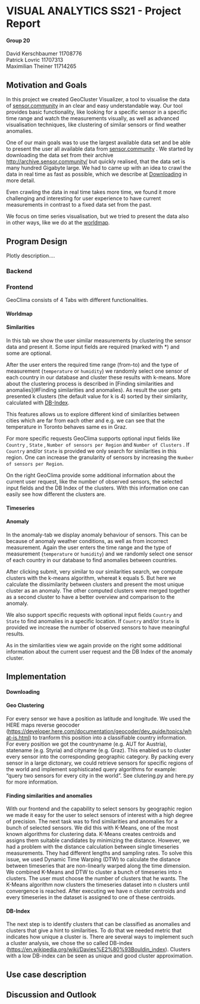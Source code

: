 # VISUAL ANALYTICS SS21 - Project Report

#### Group 20

David Kerschbaumer 11708776<br/>
Patrick Lovric 11707313<br/>
Maximilian Theiner 11714265<br/>



## Motivation and Goals

In this project we created GeoCluster Visualizer, a tool to visualise the data of [sensor.community](https://sensor.community/en/) in an clear and easy understandable way. Our tool provides basic functionality, like looking for a specific sensor in a specific time range and watch the measurements visually, as well as advanced visualisation techniques, like clustering of similar sensors or find weather anomalies.

One of our main goals was to use the largest available data set and be able to present the user all available data from [sensor.community](https://sensor.community/en/) . We started by downloading the data set from their archive http://archive.sensor.community/ but quickly realised, that the data set is many hundred Gigabyte large. We had to came up with an idea to crawl the data in real time as fast as possible, which we describe at [Downloading](#Downloading) in more detail. 

Even crawling the data in real time takes more time, we found it more challenging and interesting for user experience  to have current measurements in contrast to a fixed data set from the past. 

We focus on time series visualisation, but we tried to present the data also in other ways, like we do at the [worldmap](#Worldmap). 

## Program Design

Plotly description....

### Backend

### Frontend 

GeoClima consists of 4 Tabs with different functionalities. 

#### Worldmap



#### Similarities

In this tab we show the user similar measurements by clustering the sensor data and present it. Some input fields are required (marked with *) and some are optional. 

After the user enters the required time range (from-to) and the type of measurement (`temperature` or `humidity`) we randomly select one sensor of each country in our database and cluster these results with k-means. More about the clustering process is described in [Finding similarities and anomalies](#Finding similarities and anomalies). As result the user gets presented k clusters (the default value for k is 4) sorted by their similarity, calculated with [DB-Index](#DB-Index). 

This features allows us to explore different kind of similarities between cities which are far from each other and e.g. we can see that the temperature in Toronto behaves same es in Graz. 

For more specific requests GeoClima supports optional input fields like `Country` , `State` , `Number of sensors per Region` and `Number of Clusters` .  If `Country` and/or `State` is provided we only search for similarities in this region. One can increase the granularity of sensors by increasing the `Number of sensors per Region`. 

On the right GeoClima provide some additional information about the current user request, like the number of observed sensors, the selected input fields and the DB Index of the clusters. With this information one can easily see how different the clusters are. 

#### Timeseries



#### Anomaly

In the anomaly-tab we display anomaly behaviour of sensors. This can be because of anomaly weather conditions, as well as from incorrect measurement. Again the user enters the time range and the type of measurement (`temperature` or `humidity`) and we randomly select one sensor of each country in our database to find anomalies between countries.

After clicking submit, very similar to our similarities search, we compute clusters with the k-means algorithm, whereat k equals 5. But here we calculate the dissimilarity between clusters and present the most unique cluster as an anomaly. The other computed clusters were merged together as a second cluster to have a better overview and comparison to the anomaly. 

We also support specific requests with optional input fields `Country` and `State` to find anomalies in a specific location. If `Country` and/or `State` is provided we increase the number of observed sensors to have meaningful results. 

As in the similarities view we again provide on the right some additional information about the current user request and the DB Index of the anomaly cluster. 

## Implementation

#### Downloading

#### Geo Clustering

For every sensor we have a position as latitude and longitude. We used the HERE maps reverse geocoder (https://developer.here.com/documentation/geocoder/dev_guide/topics/what-is.html) to tranform this position into a classifiable country information. For every position we got the countryname (e.g. AUT for Austria), statename (e.g. Styria) and cityname (e.g. Graz). This enabled us to cluster every sensor into the corresponding geographic category. By packing every sensor in a large dictonary, we could retrieve sensors for specific regions of the world and implement sophisticated query algorithms for example: “query two sensors for every city in the world”. See clutering.py and here.py for more information.

#### Finding similarities and anomalies

With our frontend and the capability to select sensors by geographic region we made it easy for the user to select sensors of interest with a high degree of precision. The next task was to find similarities and anomalies for a bunch of selected sensors. We did this with K-Means, one of the most known algorithms for clustering data. K-Means creates centroids and assigns them suitable candidates by minimizing the distance. However, we had a problem with the distance calculation between single timeseries measurements. They had different lengths and sampling rates. To solve this issue, we used Dynamic Time Warping (DTW) to calculate the distance between timeseries that are non-linearly warped along the time dimension. We combined K-Means and DTW to cluster a bunch of timeseries into n clusters. The user must choose the number of clusters that he wants. The K-Means algorithm now clusters the timeseries dataset into n clusters until convergence is reached. After executing we have n cluster centroids and every timeseries in the dataset is assigned to one of these centroids.

#### DB-Index

The next step is to identify clusters that can be classified as anomalies and clusters that give a hint to similarities. To do that we needed metric that indicates how unique a cluster is. There are several ways to implement such a cluster analysis, we chose the so called DB-index (https://en.wikipedia.org/wiki/Davies%E2%80%93Bouldin_index). Clusters with a low DB-index can be seen as unique and good cluster approximation.

## Use case description



## Discussion and Outlook





